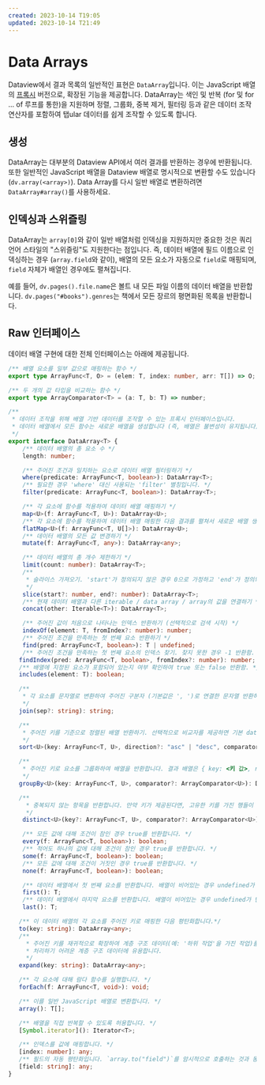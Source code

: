 ```yaml
---
created: 2023-10-14 T19:05
updated: 2023-10-14 T21:49
---
```

# Data Arrays

Dataview에서 결과 목록의 일반적인 표현은 `DataArray`입니다. 이는 JavaScript 배열의 [프록시](https://developer.mozilla.org/en-US/docs/Web/JavaScript/Reference/Global_Objects/Proxy) 버전으로, 확장된 기능을 제공합니다. DataArray는 색인 및 반복 (for 및 for ... of 루프를 통한)을 지원하며 정렬, 그룹화, 중복 제거, 필터링 등과 같은 데이터 조작 연산자를 포함하여 탭ular 데이터를 쉽게 조작할 수 있도록 합니다.

## 생성

DataArray는 대부분의 Dataview API에서 여러 결과를 반환하는 경우에 반환됩니다. 또한 일반적인 JavaScript 배열을 Dataview 배열로 명시적으로 변환할 수도 있습니다 (`dv.array(<array>)`). Data Array를 다시 일반 배열로 변환하려면 `DataArray#array()`를 사용하세요.

## 인덱싱과 스위즐링

DataArray는 `array[0]`와 같이 일반 배열처럼 인덱싱을 지원하지만 중요한 것은 쿼리 언어 스타일의 "스위즐링"도 지원한다는 점입니다. 즉, 데이터 배열에 필드 이름으로 인덱싱하는 경우 (`array.field`와 같이), 배열의 모든 요소가 자동으로 `field`로 매핑되며, `field` 자체가 배열인 경우에도 펼쳐집니다.

예를 들어, `dv.pages().file.name`은 볼트 내 모든 파일 이름의 데이터 배열을 반환합니다. `dv.pages("#books").genres`는 책에서 모든 장르의 평면화된 목록을 반환합니다.

## Raw 인터페이스

데이터 배열 구현에 대한 전체 인터페이스는 아래에 제공됩니다.

```ts
/** 배열 요소를 일부 값으로 매핑하는 함수 */
export type ArrayFunc<T, O> = (elem: T, index: number, arr: T[]) => O;

/** 두 개의 값 타입을 비교하는 함수 */
export type ArrayComparator<T> = (a: T, b: T) => number;

/**
 * 데이터 조작을 위해 배열 기반 데이터를 조작할 수 있는 프록시 인터페이스입니다.
 * 데이터 배열에서 모든 함수는 새로운 배열을 생성합니다 (즉, 배열은 불변성이 유지됩니다).
 */
export interface DataArray<T> {
    /** 데이터 배열의 총 요소 수 */
    length: number;

    /** 주어진 조건과 일치하는 요소로 데이터 배열 필터링하기 */
    where(predicate: ArrayFunc<T, boolean>): DataArray<T>;
    /** 필요한 경우 'where' 대신 사용되는 'filter' 별칭입니다. */
    filter(predicate: ArrayFunc<T, boolean>): DataArray<T>;

    /** 각 요소에 함수를 적용하여 데이터 배열 매핑하기 */
    map<U>(f: ArrayFunc<T, U>): DataArray<U>;
    /** 각 요소에 함수를 적용하여 데이터 배열 매핑한 다음 결과를 펼쳐서 새로운 배열 생성하기 */
    flatMap<U>(f: ArrayFunc<T, U[]>): DataArray<U>;
    /** 데이터 배열의 모든 값 변경하기 */
    mutate(f: ArrayFunc<T, any>): DataArray<any>;

    /** 데이터 배열의 총 개수 제한하기 */
    limit(count: number): DataArray<T>;
    /**
     * 슬라이스 가져오기. 'start'가 정의되지 않은 경우 0으로 가정하고 'end'가 정의되지 않은 경우 배열 끝으로 가정합니다.
     */
    slice(start?: number, end?: number): DataArray<T>;
    /** 현재 데이터 배열과 다른 iterable / data array / array의 값을 연결하기 */
    concat(other: Iterable<T>): DataArray<T>;

    /** 주어진 값이 처음으로 나타나는 인덱스 반환하기 (선택적으로 검색 시작) */
    indexOf(element: T, fromIndex?: number): number;
    /** 주어진 조건을 만족하는 첫 번째 요소 반환하기 */
    find(pred: ArrayFunc<T, boolean>): T | undefined;
    /** 주어진 조건을 만족하는 첫 번째 요소의 인덱스 찾기. 찾지 못한 경우 -1 반환함. */
   findIndex(pred: ArrayFunc<T, boolean>, fromIndex?: number): number;
   /** 배열에 지정된 요소가 포함되어 있는지 여부 확인하여 true 또는 false 반환함. */
   includes(element: T): boolean;

   /**
    * 각 요소를 문자열로 변환하여 주어진 구분자 (기본값은 ', ')로 연결한 문자열 반환하기.
    */
   join(sep?: string): string;

   /**
    * 주어진 키를 기준으로 정렬된 배열 반환하기. 선택적으로 비교자를 제공하면 기본 dataview 비교자 대신 키를 비교하는 데 사용됩니다.
    */
   sort<U>(key: ArrayFunc<T, U>, direction?: "asc" | "desc", comparator?: ArrayComparator<U>): DataArray<T>;

   /**
    * 주어진 키로 요소를 그룹화하여 배열을 반환합니다. 결과 배열은 { key: <키 값>, rows: DataArray } 형식의 객체입니다.
    */
   groupBy<U>(key: ArrayFunc<T, U>, comparator?: ArrayComparator<U>): DataArray<{ key: U; rows: DataArray<T> }>;

   /**
     * 중복되지 않는 항목을 반환합니다. 만약 키가 제공된다면, 고유한 키를 가진 행들이 반환됩니다.
     */
    distinct<U>(key?: ArrayFunc<T, U>, comparator?: ArrayComparator<U>): DataArray<T>;

    /** 모든 값에 대해 조건이 참인 경우 true를 반환합니다. */
    every(f: ArrayFunc<T, boolean>): boolean;
    /** 적어도 하나의 값에 대해 조건이 참인 경우 true를 반환합니다. */
    some(f: ArrayFunc<T, boolean>): boolean;
    /** 모든 값에 대해 조건이 거짓인 경우 true를 반환합니다. */
    none(f: ArrayFunc<T, boolean>): boolean;

    /** 데이터 배열에서 첫 번째 요소를 반환합니다. 배열이 비어있는 경우 undefined가 반환됩니다. */
    first(): T;
    /** 데이터 배열에서 마지막 요소를 반환합니다. 배열이 비어있는 경우 undefined가 반환됩니다. */
    last(): T;

   /** 이 데이터 배열의 각 요소를 주어진 키로 매핑한 다음 평탄화합니다.*/
   to(key: string): DataArray<any>;
   /**
     * 주어진 키를 재귀적으로 확장하여 계층 구조 데이터(예: '하위 작업'을 가진 작업)를 평탄한 배열로 변환합니다.
     * 처리하기 어려운 계층 구조 데이터에 유용합니다.
     */
   expand(key: string): DataArray<any>;

   /** 각 요소에 대해 람다 함수를 실행합니다. */
   forEach(f: ArrayFunc<T, void>): void;

   /** 이를 일반 JavaScript 배열로 변환합니다. */
   array(): T[];

   /** 배열을 직접 반복할 수 있도록 허용합니다. */
   [Symbol.iterator](): Iterator<T>;

   /** 인덱스를 값에 매핑합니다. */
   [index: number]: any;
   /** 필드의 자동 평탄화입니다. `array.to("field")`를 암시적으로 호출하는 것과 동일합니다. */
   [field: string]: any;
}
```